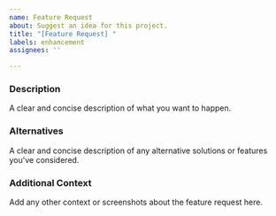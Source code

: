 ```yaml
---
name: Feature Request
about: Suggest an idea for this project.
title: "[Feature Request] "
labels: enhancement
assignees: ''

---
```


### Description
A clear and concise description of what you want to happen.

### Alternatives
A clear and concise description of any alternative solutions or features you've considered.

### Additional Context
Add any other context or screenshots about the feature request here.
